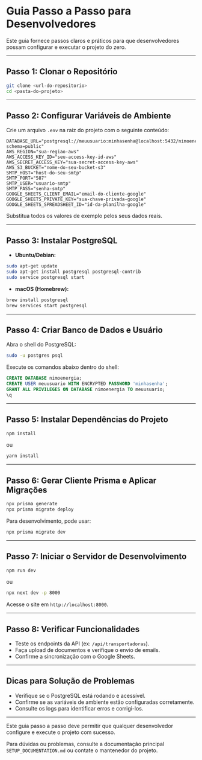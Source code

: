 # Guia Passo a Passo para Desenvolvedores

Este guia fornece passos claros e práticos para que desenvolvedores possam configurar e executar o projeto do zero.

---

## Passo 1: Clonar o Repositório

```bash
git clone <url-do-repositorio>
cd <pasta-do-projeto>
```

---

## Passo 2: Configurar Variáveis de Ambiente

Crie um arquivo `.env` na raiz do projeto com o seguinte conteúdo:

```env
DATABASE_URL="postgresql://meuusuario:minhasenha@localhost:5432/nimoenergia?schema=public"
AWS_REGION="sua-regiao-aws"
AWS_ACCESS_KEY_ID="seu-access-key-id-aws"
AWS_SECRET_ACCESS_KEY="sua-secret-access-key-aws"
AWS_S3_BUCKET="nome-do-seu-bucket-s3"
SMTP_HOST="host-do-seu-smtp"
SMTP_PORT="587"
SMTP_USER="usuario-smtp"
SMTP_PASS="senha-smtp"
GOOGLE_SHEETS_CLIENT_EMAIL="email-do-cliente-google"
GOOGLE_SHEETS_PRIVATE_KEY="sua-chave-privada-google"
GOOGLE_SHEETS_SPREADSHEET_ID="id-da-planilha-google"
```

Substitua todos os valores de exemplo pelos seus dados reais.

---

## Passo 3: Instalar PostgreSQL

- **Ubuntu/Debian:**

```bash
sudo apt-get update
sudo apt-get install postgresql postgresql-contrib
sudo service postgresql start
```

- **macOS (Homebrew):**

```bash
brew install postgresql
brew services start postgresql
```

---

## Passo 4: Criar Banco de Dados e Usuário

Abra o shell do PostgreSQL:

```bash
sudo -u postgres psql
```

Execute os comandos abaixo dentro do shell:

```sql
CREATE DATABASE nimoenergia;
CREATE USER meuusuario WITH ENCRYPTED PASSWORD 'minhasenha';
GRANT ALL PRIVILEGES ON DATABASE nimoenergia TO meuusuario;
\q
```

---

## Passo 5: Instalar Dependências do Projeto

```bash
npm install
```

ou

```bash
yarn install
```

---

## Passo 6: Gerar Cliente Prisma e Aplicar Migrações

```bash
npx prisma generate
npx prisma migrate deploy
```

Para desenvolvimento, pode usar:

```bash
npx prisma migrate dev
```

---

## Passo 7: Iniciar o Servidor de Desenvolvimento

```bash
npm run dev
```

ou

```bash
npx next dev -p 8000
```

Acesse o site em `http://localhost:8000`.

---

## Passo 8: Verificar Funcionalidades

- Teste os endpoints da API (ex: `/api/transportadoras`).
- Faça upload de documentos e verifique o envio de emails.
- Confirme a sincronização com o Google Sheets.

---

## Dicas para Solução de Problemas

- Verifique se o PostgreSQL está rodando e acessível.
- Confirme se as variáveis de ambiente estão configuradas corretamente.
- Consulte os logs para identificar erros e corrigi-los.

---

Este guia passo a passo deve permitir que qualquer desenvolvedor configure e execute o projeto com sucesso.

Para dúvidas ou problemas, consulte a documentação principal `SETUP_DOCUMENTATION.md` ou contate o mantenedor do projeto.
